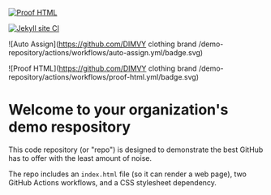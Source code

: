 [![Proof HTML](https://github.com/Dimvy-Clothing-brand/demo-repository/actions/workflows/proof-html.yml/badge.svg?branch=main)](https://github.com/Dimvy-Clothing-brand/demo-repository/actions/workflows/proof-html.yml)

[![Jekyll site CI](https://github.com/Dimvy-Clothing-brand/demo-repository/actions/workflows/jekyll-docker.yml/badge.svg?branch=main)](https://github.com/Dimvy-Clothing-brand/demo-repository/actions/workflows/jekyll-docker.yml)


![Auto Assign](https://github.com/DIMVY clothing brand /demo-repository/actions/workflows/auto-assign.yml/badge.svg)

![Proof HTML](https://github.com/DIMVY clothing brand /demo-repository/actions/workflows/proof-html.yml/badge.svg)

# Welcome to your organization's demo respository
This code repository (or "repo") is designed to demonstrate the best GitHub has to offer with the least amount of noise.

The repo includes an `index.html` file (so it can render a web page), two GitHub Actions workflows, and a CSS stylesheet dependency.
